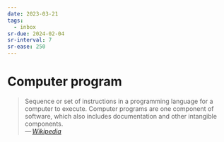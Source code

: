 ```yaml
---
date: 2023-03-21
tags:
  - inbox
sr-due: 2024-02-04
sr-interval: 7
sr-ease: 250
---
```

# Computer program

> Sequence or set of instructions in a programming language for a computer to
> execute. Computer programs are one component of software, which also includes
> documentation and other intangible components.\
> — <cite>[Wikipedia](https://en.wikipedia.org/wiki/Computer_program)</cite>
